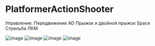 # PlatformerActionShooter

Управление:
Передвижение AD
Прыжок и двойной прыжок Space
Стрельба ЛКМ

![image](https://github.com/Vas1L1uS/PlatformerActionShooter/assets/95376525/ae22f25b-9b53-47e6-9246-6190a0a9da77)
![image](https://github.com/Vas1L1uS/PlatformerActionShooter/assets/95376525/9b5a3912-4a41-423f-a871-8b8929365947)
![image](https://github.com/Vas1L1uS/PlatformerActionShooter/assets/95376525/3180c4e4-86a4-4666-b756-c9ae07cc99fe)
![image](https://github.com/Vas1L1uS/PlatformerActionShooter/assets/95376525/1ed1a5b1-5b84-4c6e-ac1f-4f285dbc57a5)
